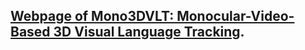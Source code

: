 ## [Webpage of Mono3DVLT: Monocular-Video-Based 3D Visual Language Tracking](https://anonymous.4open.science/w/Mono3DVLT_Page/).
